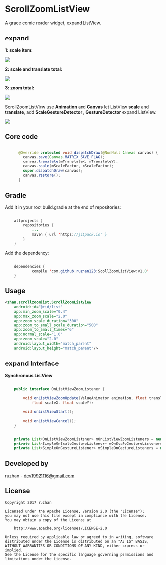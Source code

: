 
ScrollZoomListView
===============

A grace comic reader widget, expand ListView.


expand
-----
**1: scale item:**

![](https://github.com/ruzhan123/ScollZoomListView/raw/master/gif/comic01.gif)




**2: scale and translate total:**

![](https://github.com/ruzhan123/ScollZoomListView/raw/master/gif/comic02.gif)



**3: zoom total:**


![](https://github.com/ruzhan123/ScollZoomListView/raw/master/gif/comic03.gif)



ScrollZoomListView use **Animation** and **Canvas** let ListView **scale** and **translate**, add **ScaleGestureDetector** , **GestureDetector** expand ListView.

[![](https://jitpack.io/v/ruzhan123/ScollZoomListView.svg)](https://jitpack.io/#ruzhan123/ScollZoomListView)



Core code
------

```java

	  @Override protected void dispatchDraw(@NonNull Canvas canvas) {
	    canvas.save(Canvas.MATRIX_SAVE_FLAG);
	    canvas.translate(mTranslateX, mTranslateY);
	    canvas.scale(mScaleFactor, mScaleFactor);
	    super.dispatchDraw(canvas);
	    canvas.restore();
	  }
```

Gradle
------

Add it in your root build.gradle at the end of repositories:


```java

	allprojects {
		repositories {
			...
			maven { url 'https://jitpack.io' }
		}
	}
```

Add the dependency:


```java

	dependencies {
	        compile 'com.github.ruzhan123:ScollZoomListView:v1.0'
	}
```


Usage
-----
```xml
<zhan.scrollzoomlist.ScrollZoomListView
    android:id="@+id/list"
    app:min_zoom_scale="0.4"
    app:max_zoom_scale="2.0"
    app:zoom_scale_duration="300"
    app:zoom_to_small_scale_duration="500"
    app:zoom_to_small_times="6"
    app:normal_scale="1.0"
    app:zoom_scale="2.0"
    android:layout_width="match_parent"
    android:layout_height="match_parent"/>
```


expand Interface
-----

**Synchronous ListView**

```java

	public interface OnListViewZoomListener {
	
		void onListViewZoomUpdate(ValueAnimator animation, float translateX, float translateY,
		    float scaleX, float scaleY);
		
		void onListViewStart();
		
		void onListViewCancel();
	}

	
	private List<OnListViewZoomListener> mOnListViewZoomListeners = new ArrayList<>();
	private List<SimpleOnScaleGestureListener> mOnScaleGestureListeners = new ArrayList<>();
	private List<SimpleOnGestureListener> mSimpleOnGestureListeners = new ArrayList<>();
```

Developed by
-------

 ruzhan - <a href='javascript:'>dev19921116@gmail.com</a>

License
-------

    Copyright 2017 ruzhan

    Licensed under the Apache License, Version 2.0 (the "License");
    you may not use this file except in compliance with the License.
    You may obtain a copy of the License at

        http://www.apache.org/licenses/LICENSE-2.0

    Unless required by applicable law or agreed to in writing, software
    distributed under the License is distributed on an "AS IS" BASIS,
    WITHOUT WARRANTIES OR CONDITIONS OF ANY KIND, either express or implied.
    See the License for the specific language governing permissions and
    limitations under the License.
